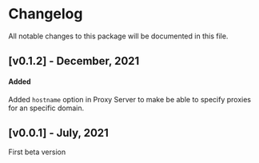 # Changelog

All notable changes to this package will be documented in this file.

## [v0.1.2] - December, 2021

#### Added

Added `hostname` option in Proxy Server to make be able to specify proxies for an specific domain.

## [v0.0.1] - July, 2021

First beta version
